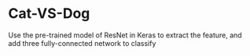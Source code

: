# Cat-VS-Dog
Use the pre-trained model of ResNet in Keras to extract the feature, and add three fully-connected network to classify 
